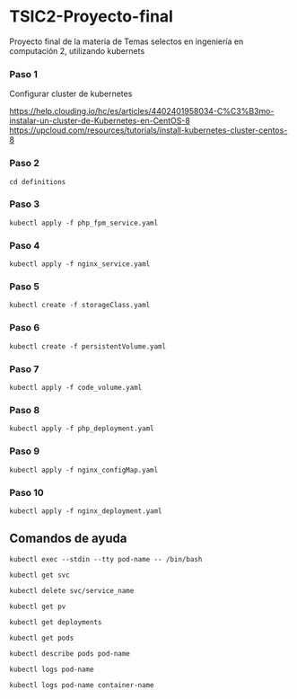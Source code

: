 # TSIC2-Proyecto-final
Proyecto final de la materia de Temas selectos en ingeniería en computación 2, utilizando kubernets

### Paso 1

Configurar cluster de kubernetes

https://help.clouding.io/hc/es/articles/4402401958034-C%C3%B3mo-instalar-un-cluster-de-Kubernetes-en-CentOS-8
https://upcloud.com/resources/tutorials/install-kubernetes-cluster-centos-8

### Paso 2
```console
cd definitions
```

### Paso 3
```console
kubectl apply -f php_fpm_service.yaml
```

### Paso 4
```console
kubectl apply -f nginx_service.yaml
```

### Paso 5
```console
kubectl create -f storageClass.yaml
```

### Paso 6
```console
kubectl create -f persistentVolume.yaml
```

### Paso 7
```console
kubectl apply -f code_volume.yaml
```

### Paso 8
```console
kubectl apply -f php_deployment.yaml
```

### Paso 9
```console
kubectl apply -f nginx_configMap.yaml
```

### Paso 10
```console
kubectl apply -f nginx_deployment.yaml
```

## Comandos de ayuda

```console
kubectl exec --stdin --tty pod-name -- /bin/bash
```


```console
kubectl get svc
```

```console
kubectl delete svc/service_name
```

```console
kubectl get pv
```

```console
kubectl get deployments
```

```console
kubectl get pods
```

```console
kubectl describe pods pod-name
```

```console
kubectl logs pod-name
```

```console
kubectl logs pod-name container-name
```
